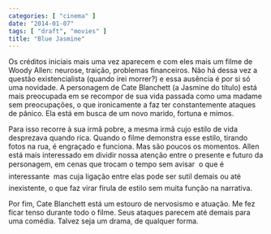 ```yaml
---
categories: [ "cinema" ]
date: "2014-01-07"
tags: [ "draft", "movies" ]
title: "Blue Jasmine"
---
```

Os créditos iniciais mais uma vez aparecem e com eles mais um filme de
Woody Allen: neurose, traição, problemas financeiros. Não há dessa vez
a questão existencialista (quando irei morrer?) e essa ausência é por
si só uma novidade. A personagem de Cate Blanchett (a Jasmine do título)
está mais preocupada em se recompor de sua vida passada como uma madame
sem preocupações, o que ironicamente a faz ter constantemente ataques
de pânico. Ela está em busca de um novo marido, fortuna e mimos.

Para isso recorre à sua irmã pobre, a mesma irmã cujo estilo de vida
desprezava quando rica. Quando o filme demonstra esse estilo, tirando
fotos na rua, é engraçado e funciona. Mas são poucos os momentos. Allen
está mais interessado em dividir nossa atenção entre o presente e
futuro da personagem, em cenas que trocam o tempo sem avisar  o que
é interessante  mas cuja ligação entre elas pode ser sutil demais
ou até inexistente, o que faz virar firula de estilo sem muita função
na narrativa.

Por fim, Cate Blanchett está um estouro de nervosismo e atuação. Me
fez ficar tenso durante todo o filme. Seus ataques parecem até demais
para uma comédia. Talvez seja um drama, de qualquer forma.
